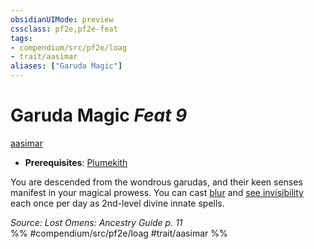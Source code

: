```yaml
---
obsidianUIMode: preview
cssclass: pf2e,pf2e-feat
tags:
- compendium/src/pf2e/loag
- trait/aasimar
aliases: ["Garuda Magic"]
---
```

# Garuda Magic  *Feat 9*  
[aasimar](/rules/traits/aasimar-apg.md)  

- **Prerequisites**: [Plumekith](/compendium/feats/plumekith-loag.md)

You are descended from the wondrous garudas, and their keen senses manifest in your magical prowess. You can cast [blur](/compendium/spells/blur.md) and [see invisibility](/compendium/spells/see-invisibility.md) each once per day as 2nd-level divine innate spells.

*Source: Lost Omens: Ancestry Guide p. 11*  
%% #compendium/src/pf2e/loag #trait/aasimar %%